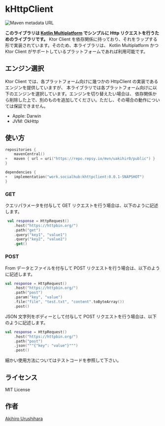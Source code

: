 # kHttpClient

![Maven metadata URL](https://img.shields.io/maven-metadata/v?metadataUrl=https%3A%2F%2Frepo.repsy.io%2Fmvn%2Fuakihir0%2Fpublic%2Fwork%2Fsocialhub%2Fkhttpclient%2Fmaven-metadata.xml&label=repsy%20(maven))

**このライブラリは [Kotlin Multiplatform](https://kotlinlang.org/docs/multiplatform.html) でシンプルに Http リクエストを行うためのライブラリです。**
Ktor Client を依存関係に持っており、それをラップする形で実装されています。そのため、本ライブラリは、
Kotlin Multiplatform かつ Ktor Client がサポートしているプラットフォームであれば利用可能です。

## エンジン選択

Ktor Client では、各プラットフォーム向けに幾つかの HttpClient の実装であるエンジンを提供していますが、
本ライブラリでは各プラットフォーム向けに以下のエンジンを選択しています。エンジンを切り替えたい場合は、
依存関係から削除した上で、別のものを追加してください。ただし、その場合の動作については保証できません。

* Apple: Darwin
* JVM: OkHttp

## 使い方

```kotlin:build.gradle.kts
repositories {
    mavenCentral()
+   maven { url = uri("https://repo.repsy.io/mvn/uakihir0/public") }
}

dependencies {
+   implementation("work.socialhub:khttpclient:0.0.1-SNAPSHOT")
}
```

### GET

クエリパラメータを付与して GET リクエストを行う場合は、以下のように記述します。

```kotlin
 val response = HttpRequest()
    .host("https://httpbin.org/")
    .path("get")
    .query("key1", "value1")
    .query("key2", "value2")
    .get()
```

### POST

From データとファイルを付与して POST リクエストを行う場合は、以下のように記述します。

```kotlin
val response = HttpRequest()
    .host("https://httpbin.org/")
    .path("post")
    .param("key", "value")
    .file("file", "test.txt", "content".toByteArray())
    .post()
```

JSON 文字列をボディーとして付与して POST リクエストを行う場合は、以下のように記述します。

```kotlin
val response = HttpRequest()
    .host("https://httpbin.org/")
    .path("post")
    .json("""{"key": "value"}""")
    .post()
```

細かい使用方法についてはテストコードを参照して下さい。

## ライセンス

MIT License

## 作者

[Akihiro Urushihara](https://github.com/uakihir0)
